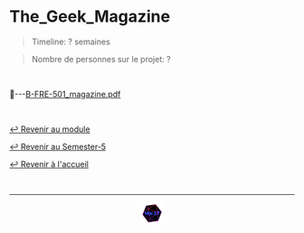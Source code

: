 # The_Geek_Magazine

> Timeline: ? semaines

> Nombre de personnes sur le projet: ?

<br>

📂---[B-FRE-501_magazine.pdf](https://github.com/Studio-17/Epitech-Subjects/blob/main/Semester-5/B-PRO-501/The_Geek_Magazine/B-FRE-501_magazine.pdf)


<br>

[↩️ Revenir au module](https://github.com/Studio-17/Epitech-Subjects/tree/main/Semester-5/B-PRO-501)

[↩️ Revenir au Semester-5](https://github.com/Studio-17/Epitech-Subjects/tree/main/Semester-5)

[↩️ Revenir à l'accueil](https://github.com/Studio-17/Epitech-Subjects)

<br>

---

<div align="center">

<a href="https://github.com/Studio-17" target="_blank"><img src="../../../assets/voc17.gif" width="40"></a>

</div>